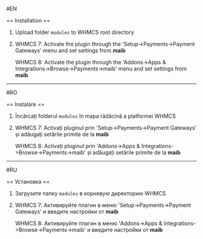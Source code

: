 #EN

== Installation ==

1. Upload folder ```modules``` to WHMCS root directory
2. WHMCS 7: Activate the plugin through the 'Setup->Payments->Payment Gateways' menu and set settings from **maib**

   WHMCS 8: Activate the plugin through the 'Addons->Apps & Integrations->Browse->Payments->maib' menu and set settings from **maib**

---------

#RO

== Instalare ==

1. Încărcați folderul ```modules``` în mapa rădăcină a platformei WHMCS
2. WHMCS 7: Activați pluginul prin 'Setup->Payments->Payment Gateways' și adăugați setările primite de la **maib**
   
   WHMCS 8: Activați pluginul prin 'Addons->Apps & Integrations->Browse->Payments->maib' și adăugați setările primite de la **maib**

---------

#RU

== Установка ==

1. Загрузите папку ```modules``` в корневую директорию WHMCS
2. WHMCS 7: Активируйте плагин в меню 'Setup->Payments->Payment Gateways' и введите настройки от **maib**

   WHMCS 8: Активируйте плагин в меню 'Addons->Apps & Integrations->Browse->Payments->maib' и введите настройки от **maib**
